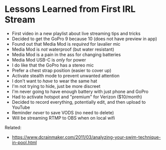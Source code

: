 # Lessons Learned from First IRL Stream

* First video in a new playlist about live streaming tips and tricks
* Decided to get the GoPro 9 because 10 (does not have preview in app)
* Found out that Media Mod is *required* for lavalier mic
* Media Mod is *not* waterproof (but water resistant)
* Media Mod is a pain in the ass for changing batteries
* Media Mod USB-C is *only* for power
* I do like that the GoPro has a stereo mic
* Prefer a chest strap position (easier to cover up)
* Activate stealth mode to prevent unwanted attention
* I don't want to *have* to wear the same hat
* I'm not trying to hide, just be more discreet
* I'm never going to have enough battery with just phone and GoPro 
* Had to activate hotspot and "premium" for Verizon (\$10/month)
* Decided to record everything, potentially edit, and then upload to YouTube
* Reminder *never* to save VODS (no need to delete)
* Will be streaming RTMP to OBS when on local wifi

Related:

* <https://www.dcrainmaker.com/2011/03/analyzing-your-swim-technique-in-pool.html>

